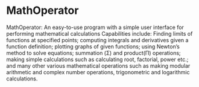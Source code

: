 # MathOperator
MathOperator: An easy-to-use program with a simple user interface for performing mathematical calculations
Capabilities include: Finding limits of functions at specified points; computing integrals and derivatives given a function definition; plotting graphs of given functions; using Newton’s method to solve equations; summation (Σ) and product(П) operations; making simple calculations such as calculating root, factorial, power etc.; and many other various mathematical operations such as making modular arithmetic and complex number operations, trigonometric and logarithmic calculations.
